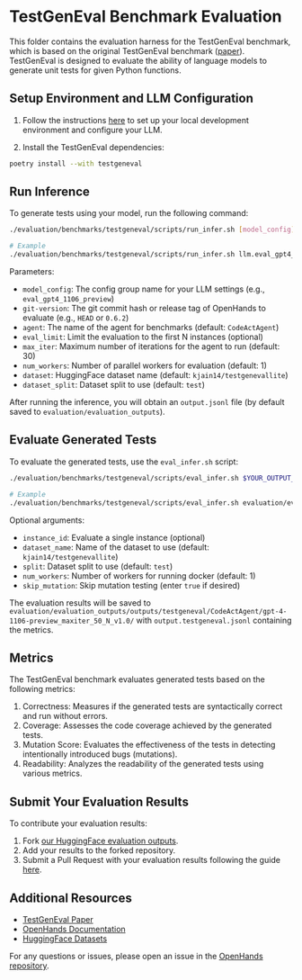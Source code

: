 # TestGenEval Benchmark Evaluation

This folder contains the evaluation harness for the TestGenEval benchmark, which is based on the original TestGenEval benchmark ([paper](https://arxiv.org/abs/2410.00752)). TestGenEval is designed to evaluate the ability of language models to generate unit tests for given Python functions.

## Setup Environment and LLM Configuration

1. Follow the instructions [here](../../README.md#setup) to set up your local development environment and configure your LLM.

2. Install the TestGenEval dependencies:
```bash
poetry install --with testgeneval
```

## Run Inference

To generate tests using your model, run the following command:

```bash
./evaluation/benchmarks/testgeneval/scripts/run_infer.sh [model_config] [git-version] [agent] [eval_limit] [max_iter] [num_workers] [dataset] [dataset_split]

# Example
./evaluation/benchmarks/testgeneval/scripts/run_infer.sh llm.eval_gpt4_1106_preview HEAD CodeActAgent 100 30 1 kjain14/testgenevallite test
```

Parameters:
- `model_config`: The config group name for your LLM settings (e.g., `eval_gpt4_1106_preview`)
- `git-version`: The git commit hash or release tag of OpenHands to evaluate (e.g., `HEAD` or `0.6.2`)
- `agent`: The name of the agent for benchmarks (default: `CodeActAgent`)
- `eval_limit`: Limit the evaluation to the first N instances (optional)
- `max_iter`: Maximum number of iterations for the agent to run (default: 30)
- `num_workers`: Number of parallel workers for evaluation (default: 1)
- `dataset`: HuggingFace dataset name (default: `kjain14/testgenevallite`)
- `dataset_split`: Dataset split to use (default: `test`)

After running the inference, you will obtain an `output.jsonl` file (by default saved to `evaluation/evaluation_outputs`).

## Evaluate Generated Tests

To evaluate the generated tests, use the `eval_infer.sh` script:

```bash
./evaluation/benchmarks/testgeneval/scripts/eval_infer.sh $YOUR_OUTPUT_JSONL [instance_id] [dataset_name] [split] [num_workers] [skip_mutation]

# Example
./evaluation/benchmarks/testgeneval/scripts/eval_infer.sh evaluation/evaluation_outputs/outputs/testgeneval/CodeActAgent/gpt-4-1106-preview_maxiter_50_N_v1.0/output.jsonl
```

Optional arguments:
- `instance_id`: Evaluate a single instance (optional)
- `dataset_name`: Name of the dataset to use (default: `kjain14/testgenevallite`)
- `split`: Dataset split to use (default: `test`)
- `num_workers`: Number of workers for running docker (default: 1)
- `skip_mutation`: Skip mutation testing (enter `true` if desired)

The evaluation results will be saved to `evaluation/evaluation_outputs/outputs/testgeneval/CodeActAgent/gpt-4-1106-preview_maxiter_50_N_v1.0/` with `output.testgeneval.jsonl` containing the metrics.

## Metrics

The TestGenEval benchmark evaluates generated tests based on the following metrics:

1. Correctness: Measures if the generated tests are syntactically correct and run without errors.
2. Coverage: Assesses the code coverage achieved by the generated tests.
3. Mutation Score: Evaluates the effectiveness of the tests in detecting intentionally introduced bugs (mutations).
4. Readability: Analyzes the readability of the generated tests using various metrics.

## Submit Your Evaluation Results

To contribute your evaluation results:

1. Fork [our HuggingFace evaluation outputs](https://huggingface.co/spaces/OpenHands/evaluation).
2. Add your results to the forked repository.
3. Submit a Pull Request with your evaluation results following the guide [here](https://huggingface.co/docs/hub/en/repositories-pull-requests-discussions#pull-requests-and-discussions).

## Additional Resources

- [TestGenEval Paper](https://arxiv.org/abs/2410.00752)
- [OpenHands Documentation](https://github.com/All-Hands-AI/OpenHands)
- [HuggingFace Datasets](https://huggingface.co/datasets)

For any questions or issues, please open an issue in the [OpenHands repository](https://github.com/All-Hands-AI/OpenHands/issues).
